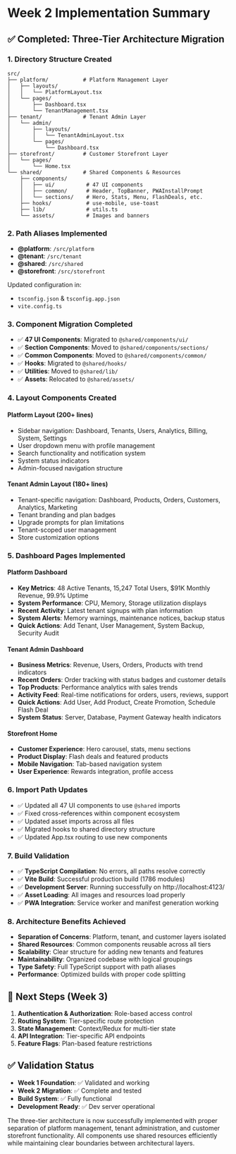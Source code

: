 # Week 2 Implementation Summary

## ✅ Completed: Three-Tier Architecture Migration

### 1. Directory Structure Created
```
src/
├── platform/           # Platform Management Layer
│   ├── layouts/
│   │   └── PlatformLayout.tsx
│   └── pages/
│       ├── Dashboard.tsx
│       └── TenantManagement.tsx
├── tenant/             # Tenant Admin Layer  
│   └── admin/
│       ├── layouts/
│       │   └── TenantAdminLayout.tsx
│       └── pages/
│           └── Dashboard.tsx
├── storefront/         # Customer Storefront Layer
│   └── pages/
│       └── Home.tsx
└── shared/             # Shared Components & Resources
    ├── components/
    │   ├── ui/          # 47 UI components
    │   ├── common/      # Header, TopBanner, PWAInstallPrompt
    │   └── sections/    # Hero, Stats, Menu, FlashDeals, etc.
    ├── hooks/           # use-mobile, use-toast
    ├── lib/             # utils.ts
    └── assets/          # Images and banners
```

### 2. Path Aliases Implemented
- **@platform**: `/src/platform`
- **@tenant**: `/src/tenant` 
- **@shared**: `/src/shared`
- **@storefront**: `/src/storefront`

Updated configuration in:
- `tsconfig.json` & `tsconfig.app.json` 
- `vite.config.ts`

### 3. Component Migration Completed
- ✅ **47 UI Components**: Migrated to `@shared/components/ui/`
- ✅ **Section Components**: Moved to `@shared/components/sections/`
- ✅ **Common Components**: Moved to `@shared/components/common/`
- ✅ **Hooks**: Migrated to `@shared/hooks/`
- ✅ **Utilities**: Moved to `@shared/lib/`
- ✅ **Assets**: Relocated to `@shared/assets/`

### 4. Layout Components Created

#### Platform Layout (200+ lines)
- Sidebar navigation: Dashboard, Tenants, Users, Analytics, Billing, System, Settings
- User dropdown menu with profile management
- Search functionality and notification system
- System status indicators
- Admin-focused navigation structure

#### Tenant Admin Layout (180+ lines)  
- Tenant-specific navigation: Dashboard, Products, Orders, Customers, Analytics, Marketing
- Tenant branding and plan badges
- Upgrade prompts for plan limitations
- Tenant-scoped user management
- Store customization options

### 5. Dashboard Pages Implemented

#### Platform Dashboard
- **Key Metrics**: 48 Active Tenants, 15,247 Total Users, $91K Monthly Revenue, 99.9% Uptime
- **System Performance**: CPU, Memory, Storage utilization displays
- **Recent Activity**: Latest tenant signups with plan information
- **System Alerts**: Memory warnings, maintenance notices, backup status
- **Quick Actions**: Add Tenant, User Management, System Backup, Security Audit

#### Tenant Admin Dashboard
- **Business Metrics**: Revenue, Users, Orders, Products with trend indicators
- **Recent Orders**: Order tracking with status badges and customer details
- **Top Products**: Performance analytics with sales trends
- **Activity Feed**: Real-time notifications for orders, users, reviews, support
- **Quick Actions**: Add User, Add Product, Create Promotion, Schedule Flash Deal
- **System Status**: Server, Database, Payment Gateway health indicators

#### Storefront Home
- **Customer Experience**: Hero carousel, stats, menu sections
- **Product Display**: Flash deals and featured products
- **Mobile Navigation**: Tab-based navigation system
- **User Experience**: Rewards integration, profile access

### 6. Import Path Updates
- ✅ Updated all 47 UI components to use `@shared` imports
- ✅ Fixed cross-references within component ecosystem
- ✅ Updated asset imports across all files
- ✅ Migrated hooks to shared directory structure
- ✅ Updated App.tsx routing to use new components

### 7. Build Validation
- ✅ **TypeScript Compilation**: No errors, all paths resolve correctly  
- ✅ **Vite Build**: Successful production build (1786 modules)
- ✅ **Development Server**: Running successfully on http://localhost:4123/
- ✅ **Asset Loading**: All images and resources load properly
- ✅ **PWA Integration**: Service worker and manifest generation working

### 8. Architecture Benefits Achieved
- **Separation of Concerns**: Platform, tenant, and customer layers isolated
- **Shared Resources**: Common components reusable across all tiers
- **Scalability**: Clear structure for adding new tenants and features
- **Maintainability**: Organized codebase with logical groupings
- **Type Safety**: Full TypeScript support with path aliases
- **Performance**: Optimized builds with proper code splitting

## 🎯 Next Steps (Week 3)
1. **Authentication & Authorization**: Role-based access control
2. **Routing System**: Tier-specific route protection  
3. **State Management**: Context/Redux for multi-tier state
4. **API Integration**: Tier-specific API endpoints
5. **Feature Flags**: Plan-based feature restrictions

## ✅ Validation Status
- **Week 1 Foundation**: ✅ Validated and working
- **Week 2 Migration**: ✅ Complete and tested
- **Build System**: ✅ Fully functional
- **Development Ready**: ✅ Dev server operational

The three-tier architecture is now successfully implemented with proper separation of platform management, tenant administration, and customer storefront functionality. All components use shared resources efficiently while maintaining clear boundaries between architectural layers.